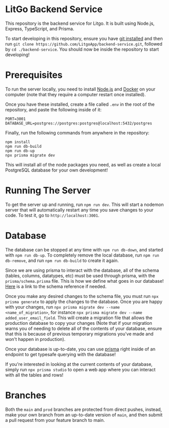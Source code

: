 # LitGo Backend Service
This repository is the backend service for Litgo. It is built using Node.js, Express, TypeScript, and Prisma.

To start developing in this repository, ensure you have [git installed](https://git-scm.com/downloads) and then run `git clone https://github.com/LitgoApp/backend-service.git`, followed by `cd ./backend-service`. You should now be inside the repository to start developing!

# Prerequisites
To run the server locally, you need to install [Node.js](https://nodejs.org/en/download) and [Docker](https://docs.docker.com/get-docker/) on your computer (note that they require a computer restart once installed).

Once you have these installed, create a file called `.env` in the root of the repository, and paste the following inside of it:

    PORT=3001
    DATABASE_URL=postgres://postgres:postgres@localhost:5432/postgres

Finally, run the following commands from anywhere in the repository:

    npm install
    npm run db-build
    npm run db-up
    npx prisma migrate dev

This will install all of the node packages you need, as well as create a local PostgreSQL database for your own development!
    
# Running The Server

To get the server up and running, run `npm run dev`. This will start a nodemon server that will automatically restart any time you save changes to your code. To test it, go to `http://localhost:3001`.

# Database

The database can be stopped at any time with `npm run db-down`, and started with `npm run db-up`. To completely remove the local database, run `npm run db-remove`, and run `npm run db-build` to create it again.

Since we are using prisma to interact with the database, all of the schema (tables, columns, datatypes, etc) must be used through prisma, with the `prisma/schema.prisma` file. This is how we define what goes in our database! [Here](https://www.prisma.io/docs/concepts/components/prisma-schema) is a link to the schema reference if needed.

Once you make any desired changes to the schema file, you must run `npx prisma generate` to apply the changes to the database. Once you are happy with your changes, run `npx prisma migrate dev --name <name_of_migration>`, for instance `npx prisma migrate dev --name added_user_email_field`. This will create a migration file that allows the production database to copy your changes (Note that if your migration warns you of needing to delete all of the contents of your database, ensure that this is because of previous temporary migrations you've made and won't happen in production).

Once your database is up-to-date, you can use [prisma](https://www.prisma.io/docs/concepts/components/prisma-client) right inside of an endpoint to get typesafe querying with the database!

If you're interested in looking at the current contents of your database, simply run `npx prisma studio` to open a web app where you can interact with all the tables and rows!

# Branches
Both the `main` and `prod` branches are protected from direct pushes, instead, make your own branch from an up-to-date version of `main`, and then submit a pull request from your feature branch to main.
